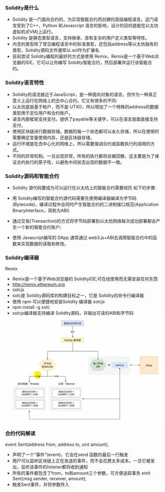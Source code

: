 ### Solidity是什么
- Solidity 是一门面向合约的、为实现智能合约而创建的高级编程语言。这门语言受到了C++，Python 和Javascript 语言的影响，设计的目的是能在以太坊虚拟机(EVM)上运行。
- Solidity 是静态类型语言，支持继承、库和复杂的用户定义类型等特性。
- 内含的类型除了常见编程语言中的标准类型，还包括address等以太坊独有的类型，Solidity源码文件通常以.sol作为扩展名
- 目前尝试 Solidity编程的最好的方式是使用 Remix。Remix是一个基于Web浏览器的IDE，它可以让你编写 Solidity智能合约，然后部署并运行该智能合约。

### Solidity语言特性
- Solidity的语法接近于JavaScript，是一种面向对象的语言。但作为一种真正意义上运行在网络上的去中心合约，它又有很多的不同:
- 以太坊底层基于帐户，而不是 UTXO，所以增加了一个特殊的address的数据类型用于定位用户和合约账户。
- 语言内嵌框架支持支付。提供了payable等关键字，可以在语言层面直接支持支付。
- 使用区块链进行数据存储。数据的每一个状态都可以永久存储，所以在使用时需要确定变量使用内存，还是区块链存储，
- 运行环境是在去中心化的网络上，所以需要强调合约或函数执行的调用的方式。
- 不同的异常机制。一旦出现异常，所有的执行都将会被回撤，这主要是为了保证合约执行的原子性，以避免中间状态出现的数据不一致。

### Solidity源码和智能合约
- Solidity 源代码要成为可以运行在以太坊上的智能合约需要经历
如下的步骤:

- 用 Solidity编写的智能合约源代码需要先使用编译器编译为字节码(Bytecode)，编译过程中会同时产生智能合约的二进制接口规范(Application BinaryInterface，简称为ABI)
- 通过交易(Transaction)的方式将字节码部署到以太坊网络每次成功部署都会产生一个新的智能合约账户;
- 使用 Javascript编写的 DApp 通常通过 web3.js+ABI去调用智能合约中的函数来实现数据的读取和修改。

### Solidity编译器
Remix
- Remix是一个基于Web浏览器的 SolidityIDE;可在线使用而无需安装任何东西
- http://remix.ethereum.org
- solcjs
- solc是 Solidity源码库的构建目标之一，它是 Solidity的命令行编译器
- 使用 npm 可以便捷地安装Solidity 编译器 solcjs
- npm install -g solc
- solcjs编译器支持编译 Solidity源码，并输出可读的ABI和字节码
![alt text](./images/image.png)


### 合约代码解读
event Sent(address from, address to, uint amount);
- 声明了一个“事件”(event)，它会在send 函数的最后一行触发
- 用户可以监听区块链上正在发送的事件，而不会花费太多成本。一旦它被发出，监听该事件的listener都将收到通知
- 所有的事件都包含了from，to和amount三个参数，可方便追踪事务
emit Sent(msg.sender, receiver, amount);
- 触发Sent事件，并将参数传入